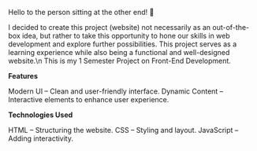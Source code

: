 Hello to the person sitting at the other end! 👋

I decided to create this project (website) not necessarily as an out-of-the-box idea, but rather to take this opportunity to hone our skills in web development and explore further possibilities.
This project serves as a learning experience while also being a functional and well-designed website.\n
This is my 1 Semester Project on Front-End Development.


**Features**

Modern UI – Clean and user-friendly interface.
Dynamic Content – Interactive elements to enhance user experience.


**Technologies Used**

HTML – Structuring the website.
CSS – Styling and layout.
JavaScript – Adding interactivity.
